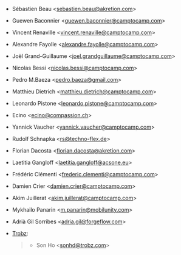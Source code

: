 - Sébastien Beau \<<sebastien.beau@akretion.com>\>

- Guewen Baconnier \<<guewen.baconnier@camptocamp.com>\>

- Vincent Renaville \<<vincent.renaville@camptocamp.com>\>

- Alexandre Fayolle \<<alexandre.fayolle@camptocamp.com>\>

- Joël Grand-Guillaume \<<joel.grandguillaume@camptocamp.com>\>

- Nicolas Bessi \<<nicolas.bessi@camptocamp.com>\>

- Pedro M.Baeza \<<pedro.baeza@gmail.com>\>

- Matthieu Dietrich \<<matthieu.dietrich@camptocamp.com>\>

- Leonardo Pistone \<<leonardo.pistone@camptocamp.com>\>

- Ecino \<<ecino@compassion.ch>\>

- Yannick Vaucher \<<yannick.vaucher@camptocamp.com>\>

- Rudolf Schnapka \<<rs@techno-flex.de>\>

- Florian Dacosta \<<florian.dacosta@akretion.com>\>

- Laetitia Gangloff \<<laetitia.gangloff@acsone.eu>\>

- Frédéric Clémenti \<<frederic.clementi@camptocamp.com>\>

- Damien Crier \<<damien.crier@camptocamp.com>\>

- Akim Juillerat \<<akim.juillerat@camptocamp.com>\>

- Mykhailo Panarin \<<m.panarin@mobilunity.com>\>

- Adrià Gil Sorribes \<<adria.gil@forgeflow.com>\>

- [Trobz](https://trobz.com):

  > - Son Ho \<<sonhd@trobz.com>\>
